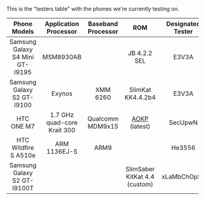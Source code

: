 This is the "testers table" with the phones we're currently testing on.

|           Phone Models          |    Application Processor    | Baseband Processor |              ROM              | Designated Tester |
|:-------------------------------:|:---------------------------:|:------------------:|:-----------------------------:|:-----------------:|
| Samsung Galaxy S4 Mini GT-I9195 |      MSM8930AB              |        <same>            |            <stock> JB 4.2.2 SEL                   |       E3V3A       |
|    Samsung Galaxy S2 GT-I9100   |      Exynos                        |      XMM 6260              |     SlimKat KK4.4.2b4                          |       E3V3A       |
|            HTC ONE M7           | 1.7 GHz quad-core Krait 300 |  Qualcomm MDM9x15  |  [AOKP](www.aokp.co) (latest) |      SecUpwN      |
|       HTC Wildfire S A510e      |         ARM 1136EJ-S        |        ARM9        |                               |       He3556      |
|   Samsung Galaxy S2 GT-I9100T   |                             |                    | SlimSaber KitKat 4.4 (custom) |    xLaMbChOpSx    |